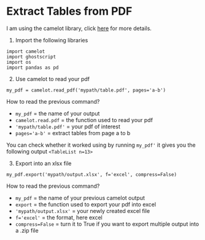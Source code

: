 # Extract Tables from PDF 
I am using the camelot library, click [here](https://camelot-py.readthedocs.io/en/master/index.html) for more details.

1. Import the following libraries 

```
import camelot 
import ghostscript
import os 
import pandas as pd
```

2. Use camelot to read your pdf
```
my_pdf = camelot.read_pdf('mypath/table.pdf', pages='a-b') 
```
How to read the previous command? 
- `my_pdf` = the name of your output
- `camelot.read.pdf` = the function used to read your pdf 
- `'mypath/table.pdf'` = your pdf of interest
- `pages='a-b'` = extract tables from page a to b 

You can check whether it worked using by running `my_pdf'` it gives you the following output `<TableList n=13>` 

3. Export into an xlsx file
```
my_pdf.export('mypath/output.xlsx', f='excel', compress=False)
```
How to read the previous command? 
- `my_pdf` = the name of your previous camelot output 
- `export` = the function used to export your pdf into excel 
- `'mypath/output.xlsx'` = your newly created excel file 
- `f='excel'` = the format, here excel
- `compress=False` = turn it to True if you want to export multiple output into a .zip file
